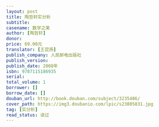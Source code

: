 ```yaml
---
layout: post
title: 陶哲轩实分析
subtitle: 
casename: 数学之美
author: [陶哲轩]
donor: 
price: 69.00元
translator: [王昆扬]
publish_company: 人民邮电出版社
publish_version: 
publish_date: 2008年
isbn: 9787115186935
serial: 
total_volume: 1
borrower: []
borrow_date: []
douban_url: http://book.douban.com/subject/3235486/
cover_path: https://img3.doubanio.com/lpic/s23005831.jpg
tag: [实分析]
read_status: 读过
---
```


